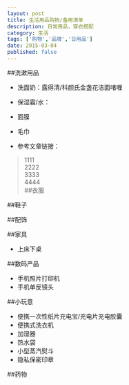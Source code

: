 ```yaml
---
layout: post
title: 生活用品购物/备用清单
description: 日常用品，穿衣搭配
category: 生活
tags: ['购物','品牌','日用品']
date: 2015-03-04
published: false
---
```


##洗漱用品

* 洗面奶：露得清/科颜氏金盏花洁面啫喱
* 保湿霜/水：
* 面膜
* 毛巾

* 参考文章链接：
>   1111  
>   2222  
>   3333  
>   4444  
##衣服
    
##鞋子

##配饰

##家具

* 上床下桌

##数码产品

* 手机照片打印机
* 手机单反镜头

##小玩意

* 便携一次性纸片充电宝/充电片充电胶囊
* 便携式洗衣机
* 加湿器
* 热水袋
* 小型蒸汽熨斗
* 隐私保密印章

##药物